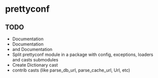 # prettyconf

## TODO

* Documentation
* Documentation
* and Documentation
* Split prettyconf module in a package with config, exceptions, loaders and casts submodules
* Create Dictionary cast
* contrib casts (like parse_db_url, parse_cache_url, Url, etc)
